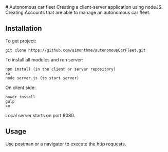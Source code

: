 <snippet>
  <content>
# Autonomous car fleet
Creating a client-server application using nodeJS. Creating Accounts that are able to manage an autonomous car fleet.

## Installation
To get project:
```
git clone https://github.com/simonthme/autonomousCarFleet.git
```
To install all modules and run server:
```
npm install (in the client or server repository)
xo
node server.js (to start server)
```
On client side:
```
bower install
gulp
xo
```
Local server starts on port 8080.

## Usage
Use postman or a navigator to execute the http requests. 

</content>

</snippet>
